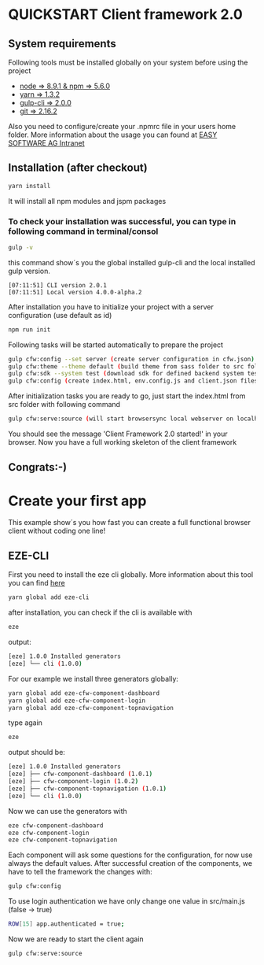 # QUICKSTART Client framework 2.0

## System requirements
Following tools must be installed globally on your system before using the project

- [node => 8.9.1 & npm => 5.6.0](https://nodejs.org/en/download/)
- [yarn => 1.3.2](https://yarnpkg.com/lang/en/docs/install/)
- [gulp-cli => 2.0.0](https://www.npmjs.com/package/gulp-cli)
- [git => 2.16.2](https://git-scm.com/)

Also you need to configure/create your .npmrc file in your users home folder.
More information about the usage you can found at [EASY SOFTWARE AG Intranet](https://intranet.easy.de/display/ES/Development+Workflow)

## Installation (after checkout)
```bash
yarn install
```
It will install all npm modules and jspm packages

### To check your installation was successful, you can type in following command in terminal/consol
```bash
gulp -v
```
this command show´s you the global installed gulp-cli and the local installed gulp version.
```
[07:11:51] CLI version 2.0.1
[07:11:51] Local version 4.0.0-alpha.2
```

After installation you have to initialize your project with a server configuration (use default as id)
```bash
npm run init
```

Following tasks will be started automatically to prepare the project

```bash
gulp cfw:config --set server (create server configuration in cfw.json)
gulp cfw:theme --theme default (build theme from sass folder to src folder)
gulp cfw:sdk --system test (download sdk for defined backend system test)
gulp cfw:config (create index.html, env.config.js and client.json files in src folder)
```

After initialization tasks you are ready to go, just start the index.html from src folder with following command

```bash
gulp cfw:serve:source (will start browsersync local webserver on localhost:3000)
```

You should see the message 'Client Framework 2.0 started!' in your browser. Now you have a full working skeleton of the client framework

## Congrats:-)


# Create your first app
This example show´s you how fast you can create a full functional browser client without coding one line!

## EZE-CLI
First you need to install the eze cli globally. More information about this tool you can find [here](https://www.npmjs.com/package/eze-cli)
```bash
yarn global add eze-cli
```
after installation, you can check if the cli is available with
```bash
eze
```
output:
```bash
[eze] 1.0.0 Installed generators
[eze] └── cli (1.0.0)
```
For our example we install three generators globally:
```bash
yarn global add eze-cfw-component-dashboard
yarn global add eze-cfw-component-login
yarn global add eze-cfw-component-topnavigation
```
type again
```bash
eze
```
output should be:
```bash
[eze] 1.0.0 Installed generators
[eze] ├── cfw-component-dashboard (1.0.1)
[eze] ├── cfw-component-login (1.0.2)
[eze] ├── cfw-component-topnavigation (1.0.1)
[eze] └── cli (1.0.0)
```
Now we can use the generators with
```bash
eze cfw-component-dashboard
eze cfw-component-login
eze cfw-component-topnavigation
```
Each component will ask some questions for the configuration, for now use always the default values.
After successful creation of the components, we have to tell the framework the changes with:
```bash
gulp cfw:config
```
To use login authentication we have only change one value in src/main.js (false -> true)
```bash
ROW[15] app.authenticated = true;
```
Now we are ready to start the client again
```bash
gulp cfw:serve:source
```

